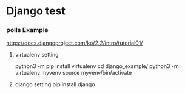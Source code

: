 # Django test

### polls Example
https://docs.djangoproject.com/ko/2.2/intro/tutorial01/


1. virtualenv setting
    
    python3 -m pip install virtualenv
    cd django_example/
    python3 -m virtualenv myvenv
    source myvenv/bin/activate

2. django setting
    pip install django


